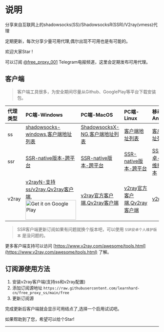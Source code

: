 # 说明

分享来自互联网上的shadowsocks(SS)/ShadowsocksR(SSR)/V2ray(vmess)代理

定期更新，每次分享少量可用代理,偶尔出现不可用也是有可能的。

欢迎大家Star !

可以订阅 [@free_proxy_001](https://t.me/free_proxy_001) Telegram电报频道，这里会定期发布可用代理。


## 客户端
> 客户端工具很多，为安全期间尽量从Github、GooglePlay等平台下载安装包。


| 代理类型| PC端-Windows| PC端-MacOS| PC端-Linux| 移动端-Android| 移动端-iOS|
|:---|:---|:---|:---|:---|:---|
| ss| [shadowsocks-windows](https://github.com/shadowsocks/shadowsocks-windows/releases),[客户端地址列表](https://shadowsocks.org/en/download/clients.html)| [ShadowsocksX-NG](https://github.com/shadowsocks/ShadowsocksX-NG/releases/),[客户端地址列表](https://shadowsocks.org/en/download/clients.html)| [客户端地址列表](https://shadowsocks.org/en/download/clients.html)| [客户端地址列表](https://shadowsocks.org/en/download/clients.html)| [客户端地址列表](https://shadowsocks.org/en/download/clients.html)|
| ssr| [SSR-native版本-跨平台](https://github.com/ShadowsocksR-Live/shadowsocksr-native/releases/latest)| [SSR-native版本-跨平台](https://github.com/ShadowsocksR-Live/shadowsocksr-native/releases/latest)| [SSR-native版本-跨平台](https://github.com/ShadowsocksR-Live/shadowsocksr-native/releases/latest)| [SSR安卓-个人维护的版本](https://github.com/HMBSbige/ShadowsocksR-Android/releases)| [shadowrocket](https://apps.apple.com/us/app/shadowrocket/id932747118),[potatso-lite](https://apps.apple.com/us/app/potatso-lite/id1239860606)|
| v2ray| [v2rayN-支持ss/v2ray](https://github.com/2dust/v2rayN/releases),[Qv2ray客户端](https://github.com/Qv2ray/Qv2ray/releases),<a href="https://play.google.com/store/apps/details?id=com.v2ray.ang"><img alt="Get it on Google Play" src="https://play.google.com/intl/en_us/badges/images/generic/en_badge_web_generic.png" width="165" height="64" /></a>| [v2ray官方客户端](https://github.com/v2fly/v2ray-core/releases),[Qv2ray客户端](https://github.com/Qv2ray/Qv2ray/releases)| [v2ray官方客户端](https://github.com/v2fly/v2ray-core/releases),[Qv2ray客户端](https://github.com/Qv2ray/Qv2ray/releases)| [v2rayNG](https://github.com/2dust/v2rayNG/releases/latest)| [Kitsunebi客户端](https://itunes.apple.com/us/app/kitsunebi-proxy-utility/id1446584073?mt=8)|


> SSR客户端更新订阅如果有问题就换个版本吧，可以使用 `SSR安卓个人维护版本` 是没问题的。


更多客户端支持可以访问 [https://www.v2ray.com/awesome/tools.html](https://www.v2ray.com/awesome/tools.html) 了解。

## 订阅源使用方法

1. 安装v2ray客户端(支持ss和v2ray配置)
2. 添加订阅源地址 `https://raw.githubusercontent.com/learnhard-cn/free_proxy_ss/main/free`
3. 更新订阅源


完成更新后客户端就会显示可用结点了,选择一个启用试试吧。


如果帮助到了您，希望可以给个Star!

---

